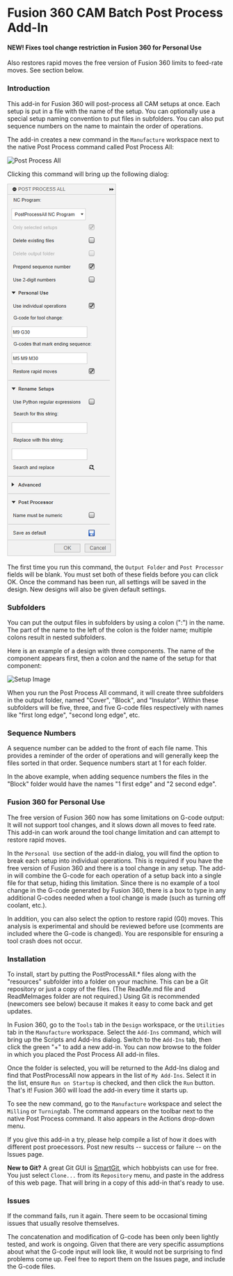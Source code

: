 # Fusion 360 CAM Batch Post Process Add-In
#### NEW! Fixes tool change restriction in Fusion 360 for Personal Use
Also restores rapid moves the free version of Fusion 360 limits to 
feed-rate moves. See section below.

### Introduction
This add-in for Fusion 360 will post-process all CAM setups at once.
Each setup is put in a file with the name of the setup. You can
optionally use a special setup naming convention to put files in
subfolders. You can also put sequence numbers on the name to maintain
the order of operations.

The add-in creates a new command in the `Manufacture` workspace next to
the native Post Process command called Post Process All:

![Post Process All](https://raw.githubusercontent.com/TimPaterson/Fusion360-Batch-Post/master/resources/Command/32x32.png)

Clicking this command will bring up the following dialog:

![Dialog Image](https://raw.githubusercontent.com/TimPaterson/Fusion360-Batch-Post/master/ReadMeImages/DialogImage.PNG)

The first time you run this command, the `Output Folder` and `Post Processor`
fields will be blank. You must set both of these fields before you can
click OK. Once the command has been run, all settings will be saved in
the design. New designs will also be given default settings.
### Subfolders
You can put the output files in subfolders by using a colon (":") in
the name. The part of the name to the left of the colon is the folder
name; multiple colons result in nested subfolders.

Here is an example of a design with three components. The name of the
component appears first, then a colon and the name of the setup for
that component:

![Setup Image](https://raw.githubusercontent.com/TimPaterson/Fusion360-Batch-Post/master/ReadMeImages/SetupImage.PNG)

When you run the Post Process All command, it will create three
subfolders in the output folder, named "Cover", "Block", and "Insulator".
Within these subfolders will be five, three, and five G-code files
respectively with names like "first long edge", "second long edge", etc.
### Sequence Numbers
A sequence number can be added to the front of each file name. This
provides a reminder of the order of operations and will generally
keep the files sorted in that order. Sequence numbers start at 1 for
each folder.

In the above example, when adding sequence numbers the files in
the "Block" folder would have the names "1 first edge" and "2 second
edge".
### Fusion 360 for Personal Use
The free version of Fusion 360 now has some limitations on G-code
output: It will not support tool changes, and it slows down all
moves to feed rate. This add-in can work around the tool change
limitation and can attempt to restore rapid moves.

In the `Personal Use` section of the add-in dialog, you will find
the option to break each setup into individual operations. This 
is required if you have the free version of Fusion 360 and there
is a tool change in any setup. The add-in will combine the G-code
for each operation of a setup back into a single file for that
setup, hiding this limitation. Since there is no example of a
tool change in the G-code generated by Fusion 360, there is a
box to type in any additional G-codes needed when a tool change 
is made (such as turning off coolant, etc.).

In addition, you can also select the option to restore rapid (G0) 
moves. This analysis is experimental and should be reviewed 
before use (comments are included where the G-code is changed).
You are responsible for ensuring a tool crash does not occur.
### Installation
To install, start by putting the PostProcessAll.* files along with
the "resources" subfolder into a folder on your machine. This can
be a Git repository or just a copy of the files. (The ReadMe.md
file and ReadMeImages folder are not required.) Using Git is
recommended (newcomers see below) because it makes it easy to
come back and get updates.

In Fusion 360, go to the `Tools` tab in the `Design` workspace, or the
`Utilities` tab in the `Manufacture` workspace. Select the
`Add-Ins` command, which will bring up the Scripts and Add-Ins dialog.
Switch to the `Add-Ins` tab, then click the green "+" to add a new
add-in. You can now browse to the folder in which you placed the
Post Process All add-in files.

Once the folder is selected, you will be returned to the Add-Ins dialog
and find that PostProcessAll now appears in the list of `My Add-Ins`.
Select it in the list, ensure `Run on Startup` is checked, and then
click the `Run` button. That's it! Fusion 360 will load the add-in every
time it starts up.

To see the new command, go to the `Manufacture` workspace and select the
`Milling` or `Turning`tab. The command appears on the toolbar next to
the native Post Process command. It also appears in the Actions
drop-down menu.

If you give this add-in a try, please help compile a list of
how it does with different post proecessors. Post new results
-- success or failure -- on the Issues page.

**New to Git?** A great Git GUI is [SmartGit](https://www.syntevo.com/smartgit/),
which hobbyists can use for free. You just select `Clone...` from its
`Repository` menu, and paste in the address of this web page. That will
bring in a copy of this add-in that's ready to use.

### Issues
If the command fails, run it again. There seem to be occasional timing 
issues that usually resolve themselves.

The concatenation and modification of G-code has been only been lightly
tested, and work is ongoing. Given that there are
very specific assumptions about what the G-code input will look like,
it would not be surprising to find problems come up. Feel free to report
them on the Issues page, and include the G-code files.
